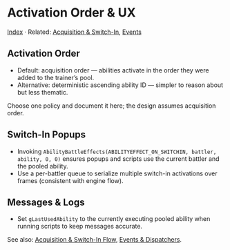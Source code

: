 # Activation Order & UX

[Index](./README.md) · Related: [Acquisition & Switch-In](./acquisition_switchin.md), [Events](./events.md)

## Activation Order

- Default: acquisition order — abilities activate in the order they were added to the trainer’s pool.
- Alternative: deterministic ascending ability ID — simpler to reason about but less thematic.

Choose one policy and document it here; the design assumes acquisition order.

## Switch-In Popups

- Invoking `AbilityBattleEffects(ABILITYEFFECT_ON_SWITCHIN, battler, ability, 0, 0)` ensures popups and scripts use the current battler and the pooled ability.
- Use a per-battler queue to serialize multiple switch-in activations over frames (consistent with engine flow).

## Messages & Logs

- Set `gLastUsedAbility` to the currently executing pooled ability when running scripts to keep messages accurate.

See also: [Acquisition & Switch-In Flow](./acquisition_switchin.md), [Events & Dispatchers](./events.md).
